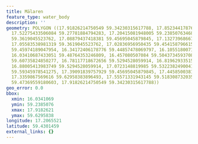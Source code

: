 ```yaml
---
title: Mälaren
feature_type: water_body
description: ''
geometry: POLYGON ((17.91826214750549 59.34230315617788, 17.85234417876516 59.26659170005904,
  17.52275433506084 59.27781884794283, 17.20415081948005 59.23850763468936, 17.28654828040568
  59.3619045523762, 17.08879437418381 59.45695045879845, 17.13273968667706 59.37310026964413,
  17.05583538981319 59.3619045523762, 17.02836956950435 59.45415879661586, 16.75920453047948
  59.45974189047954, 16.34172406178776 59.44857478069797, 16.1055180071326 59.43740398230395,
  16.03410687433051 59.48764353246809, 16.457080507084 59.50437345937081, 16.49553265551638
  59.60735824850277, 16.78117718672656 59.5294528059914, 16.81962933515804 59.57955557502901,
  16.88005413983749 59.5294528059914, 17.0723148819985 59.53223824900414, 17.03386273356612
  59.59345978541275, 17.39091839757929 59.45695045879845, 17.44585003819608 59.53780844454468,
  17.3359867569616 59.62958383896493, 17.55571331943145 59.51830873203522, 17.7919193740857
  59.47369559180603, 17.91826214750549 59.34230315617788))
geo_error: 0.0
bbox:
  xmin: 16.0341069
  ymin: 59.2385076
  xmax: 17.9182621
  ymax: 59.6295838
longitude: 17.2065521
latitude: 59.4301459
external_links: {}
---
```

